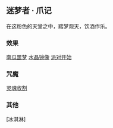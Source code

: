 ## 迷梦者 · 爪记

在这粉色的天堂之中，踏梦观天，饮酒作乐。

### 效果
[南瓜噩梦](effect/pumpkin.md)
[水晶镜像](effect/crystal_mirror.md)
[派对开始](effect/party.md)

### 咒魔
[灵魂收割](enchantment/soul_getter.md)

### 其他
[冰淇淋]



